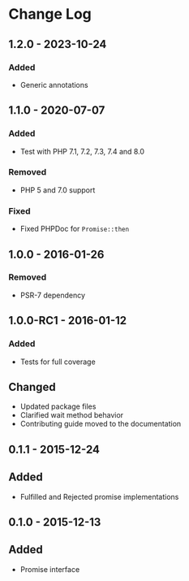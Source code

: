# Change Log

## 1.2.0 - 2023-10-24

### Added

- Generic annotations

## 1.1.0 - 2020-07-07

### Added

- Test with PHP 7.1, 7.2, 7.3, 7.4 and 8.0

### Removed

- PHP 5 and 7.0 support

### Fixed

- Fixed PHPDoc for `Promise::then`

## 1.0.0 - 2016-01-26

### Removed

- PSR-7 dependency


## 1.0.0-RC1 - 2016-01-12

### Added

- Tests for full coverage

## Changed

- Updated package files
- Clarified wait method behavior
- Contributing guide moved to the documentation


## 0.1.1 - 2015-12-24

## Added

- Fulfilled and Rejected promise implementations


## 0.1.0 - 2015-12-13

## Added

- Promise interface
